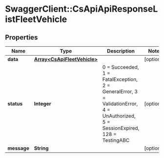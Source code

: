 # SwaggerClient::CsApiApiResponseListFleetVehicle

## Properties
Name | Type | Description | Notes
------------ | ------------- | ------------- | -------------
**data** | [**Array&lt;CsApiFleetVehicle&gt;**](CsApiFleetVehicle.md) |  | [optional] 
**status** | **Integer** | 0 &#x3D; Succeeded, 1 &#x3D; FatalException, 2 &#x3D; GeneralError, 3 &#x3D; ValidationError, 4 &#x3D; UnAuthorized, 5 &#x3D; SessionExpired, 128 &#x3D; TestingABC | [optional] 
**message** | **String** |  | [optional] 


